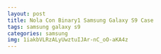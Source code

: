 ```yaml
---
layout: post
title: Nola Con Binary1 Samsung Galaxy S9 Case
tags: samsung galaxy s9
categories: samsung
img: 1iakbVLRzALyUwztuIJAr-nC_oO-aKA4z
---
```

